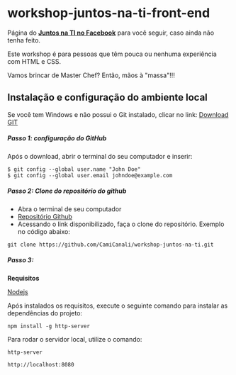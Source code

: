 # workshop-juntos-na-ti-front-end

Página do [**Juntos na TI no Facebook**](https://www.facebook.com/JuntosnaTI/) para você seguir, caso ainda não tenha feito.

Este workshop é para pessoas que têm pouca ou nenhuma experiência com HTML e CSS.

Vamos brincar de Master Chef? Então, mãos à "massa"!!!

## Instalação e configuração do ambiente local

Se você tem Windows e não possui o Git instalado, clicar no link:
[Download GIT](https://git-scm.com/download/win)

##### Passo 1: configuração do GitHub

Após o download, abrir o terminal do seu computador e inserir:

```
$ git config --global user.name "John Doe"
$ git config --global user.email johndoe@example.com
```

##### Passo 2: Clone do repositório do github

- Abra o terminal de seu computador
- [Repositório Github](https://github.com/CamiCanali/workshop-juntos-na-ti)
- Acessando o link disponibilizado, faça o clone do repositório. Exemplo no código abaixo:

```
git clone https://github.com/CamiCanali/workshop-juntos-na-ti.git
```

##### Passo 3:

**Requisitos**

[Nodejs](https://nodejs.org/en/download/)

Após instalados os requisitos, execute o seguinte comando para instalar as dependências do projeto:

```
npm install -g http-server
```

Para rodar o servidor local, utilize o comando:

```
http-server
```

```
http://localhost:8080
```

